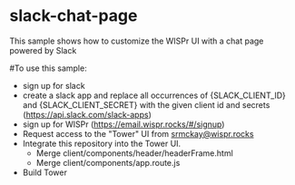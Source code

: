# slack-chat-page
This sample shows how to customize the WISPr UI with a chat page powered by Slack

#To use this sample:
  - sign up for slack
  - create a slack app and replace all occurrences of {SLACK_CLIENT_ID} and {SLACK_CLIENT_SECRET} with the given client id and secrets (https://api.slack.com/slack-apps)
  - sign up for WISPr (https://email.wispr.rocks/#/signup)
  - Request access to the "Tower" UI from srmckay@wispr.rocks
  - Integrate this repository into the Tower UI.  
    - Merge client/components/header/headerFrame.html
    - Merge client/components/app.route.js
  - Build Tower
